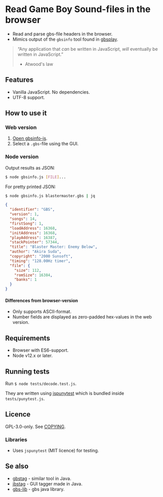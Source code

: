 # Read Game Boy Sound-files in the browser

* Read and parse gbs-file headers in the browser.
* Mimics output of the `gbsinfo` tool found in [gbsplay](https://www.github.com/mmitch/gbsplay).

> “Any application that *can* be written in JavaScript, *will* eventually be written in JavaScript.”
> - Atwood's law

## Features
* Vanilla JavaScript. No dependencies.
* UTF-8 support.

## How to use it

### Web version
1. [Open gbsinfo-js](https://ullenius.github.io/gbsinfo-js).
2. Select a `.gbs`-file using the GUI.

### Node version
Output results as JSON:

```bash
$ node gbsinfo.js [FILE]...
```

For pretty printed JSON:

```bash
$ node gbsinfo.js blastermaster.gbs | jq
```
```json
{
  "identifier": "GBS",
  "version": 1,
  "songs": 14,
  "firstSong": 1,
  "loadAddress": 16368,
  "initAddress": 16368,
  "playAddress": 16387,
  "stackPointer": 57344,
  "title": "Blaster Master: Enemy Below",
  "author": "Akira Suda",
  "copyright": "2000 Sunsoft",
  "timing": "128.00Hz timer",
  "file": {
    "size": 112,
    "romSize": 16384,
    "banks": 1
  }
}
```
#### Differences from browser-version
* Only supports ASCII-format.
* Number fields are displayed as zero-padded hex-values in the web version.

## Requirements
* Browser with ES6-support.
* Node v12.x or later.

## Running tests
Run `$ node tests/decode.test.js`.

They are written using [jspunytest](https://www.github.com/ullenius/jspunytest) which is bundled inside `tests/punytest.js`.

## Licence
GPL-3.0-only.
See [COPYING](COPYING).

### Libraries
* Uses `jspunytest` (MIT licence) for testing.

## Se also
* [gbstag](https://www.github.com/ullenius/gbstag) - similar tool in Java.
* [jbstag](https://www.github.com/ullenius/jbstag) - GUI tagger made in Java.
* [gbs-lib](https://www.github.com/ullenius/gbs-lib) - gbs java library.
